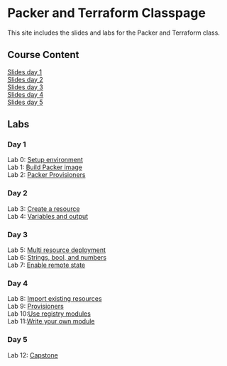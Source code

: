 # Packer and Terraform Classpage

This site includes the slides and labs for the Packer and Terraform class.


## Course Content   
[Slides day 1](https://www.dropbox.com/s/rzq7yslur4cvfer/Packer%20and%20Terraform-day1.pdf?dl=0)   
[Slides day 2](https://www.dropbox.com/s/mo3rrhu8bejyn4y/Packer%20and%20Terraform-day2.pdf?dl=0)   
[Slides day 3](https://www.dropbox.com/s/lkejdsxp23b4qmt/Packer%20and%20Terraform-day3.pdf?dl=0)   
[Slides day 4](https://www.dropbox.com/s/qcn7qtoq975vwf5/Packer%20and%20Terraform-day4.pdf?dl=0)   
[Slides day 5](https://www.dropbox.com/s/rq9mufcdjbfuu1u/Packer%20and%20Terraform-day5.pdf?dl=0)   

## Labs
### Day 1   
Lab 0: [Setup environment](labs/lab-setup/)   
Lab 1: [Build Packer image](labs/packer-build)   
Lab 2: [Packer Provisioners](labs/packer-provisioner)   

### Day 2   
Lab 3: [Create a resource](labs/tf-first-instance)   
Lab 4: [Variables and output](labs/tf-variables-and-output)   

### Day 3 
Lab 5: [Multi resource deployment](labs/tf-more-variables)   
Lab 6: [Strings, bool, and numbers](labs/tf-even-more-variables)   
Lab 7: [Enable remote state](labs/tf-remote-state)   

### Day 4
Lab 8: [Import existing resources](labs/tf-import)   
Lab 9: [Provisioners](labs/tf-provisioner)   
Lab 10:[Use registry modules](labs/tf-module)   
Lab 11:[Write your own module](labs/tf-write-module)   

### Day 5   
Lab 12: [Capstone](labs/capstone)   
